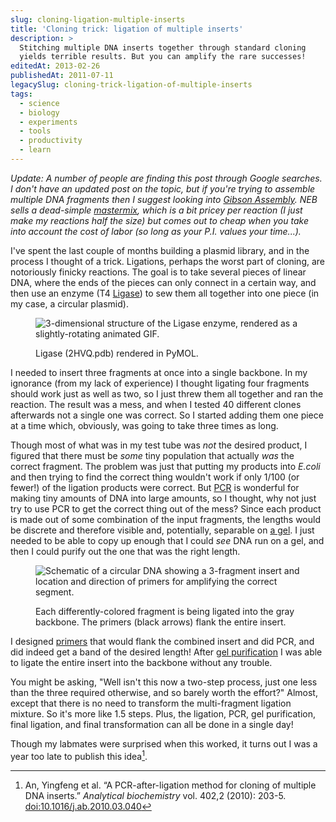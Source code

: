 ```yaml
---
slug: cloning-ligation-multiple-inserts
title: 'Cloning trick: ligation of multiple inserts'
description: >
  Stitching multiple DNA inserts together through standard cloning
  yields terrible results. But you can amplify the rare successes!
editedAt: 2013-02-26
publishedAt: 2011-07-11
legacySlug: cloning-trick-ligation-of-multiple-inserts
tags:
  - science
  - biology
  - experiments
  - tools
  - productivity
  - learn
---
```


_Update: A number of people are finding this post through Google searches. I don't have an updated post on the topic, but if you're trying to assemble multiple DNA fragments then I suggest looking into [Gibson Assembly](https://en.wikipedia.org/wiki/Gibson_assembly). NEB sells a dead-simple [mastermix](https://www.neb.com/products/e2611-gibson-assembly-master-mix), which is a bit pricey per reaction (I just make my reactions half the size) but comes out to cheap when you take into account the cost of labor (so long as your P.I. values your time...)._

I've spent the last couple of months building a plasmid library, and in the process I thought of a trick. Ligations, perhaps the worst part of cloning, are notoriously finicky reactions. The goal is to take several pieces of linear DNA, where the ends of the pieces can only connect in a certain way, and then use an enzyme (T4 [Ligase](https://en.wikipedia.org/wiki/DNA_ligase)) to sew them all together into one piece (in my case, a circular plasmid).

<figure>

![3-dimensional structure of the Ligase enzyme, rendered as a slightly-rotating animated GIF.](https://adamcoster.files.wordpress.com/2011/07/ligase.gif?w=300)

<figcaption>

Ligase (2HVQ.pdb) rendered in PyMOL.

</figcaption>

</figure>

I needed to insert three fragments at once into a single backbone. In my ignorance (from my lack of experience) I thought ligating four fragments should work just as well as two, so I just threw them all together and ran the reaction. The result was a mess, and when I tested 40 different clones afterwards not a single one was correct. So I started adding them one piece at a time which, obviously, was going to take three times as long.

Though most of what was in my test tube was _not_ the desired product, I figured that there must be _some_ tiny population that actually _was_ the correct fragment. The problem was just that putting my products into _E.coli_ and then trying to find the correct thing wouldn't work if only 1/100 (or fewer!) of the ligation products were correct. But [PCR](https://en.wikipedia.org/wiki/Polymerase_chain_reaction) is wonderful for making tiny amounts of DNA into large amounts, so I thought, why not just try to use PCR to get the correct thing out of the mess? Since each product is made out of some combination of the input fragments, the lengths would be discrete and therefore visible and, potentially, separable on [a gel](https://en.wikipedia.org/wiki/Gel_electrophoresis). I just needed to be able to copy up enough that I could _see_ DNA run on a gel, and then I could purify out the one that was the right length.

<figure>

![Schematic of a circular DNA showing a 3-fragment insert and location and direction of primers for amplifying the correct segment.](https://lh4.googleusercontent.com/-uQmvfz2DOIk/ThuwYacrjoI/AAAAAAAAAJ4/BMac-vSS_n0/text4985.png 'PCR after ligation')

<figcaption>

Each differently-colored fragment is being ligated into the gray backbone. The primers (black arrows) flank the entire insert.

</figcaption>

</figure>

I designed [primers](<https://en.wikipedia.org/wiki/Primer_(molecular_biology)>) that would flank the combined insert and did PCR, and did indeed get a band of the desired length! After [gel purification](https://en.wikipedia.org/wiki/Gel_extraction) I was able to ligate the entire insert into the backbone without any trouble.

You might be asking, "Well isn't this now a two-step process, just one less than the three required otherwise, and so barely worth the effort?" Almost, except that there is no need to transform the multi-fragment ligation mixture. So it's more like 1.5 steps. Plus, the ligation, PCR, gel purification, final ligation, and final transformation can all be done in a single day!

Though my labmates were surprised when this worked, it turns out I was a year too late to publish this idea[^1].

[^1]: An, Yingfeng et al. “A PCR-after-ligation method for cloning of multiple DNA inserts.” _Analytical biochemistry_ vol. 402,2 (2010): 203-5. [doi:10.1016/j.ab.2010.03.040](https://www.sciencedirect.com/science/article/abs/pii/S0003269710002198)
